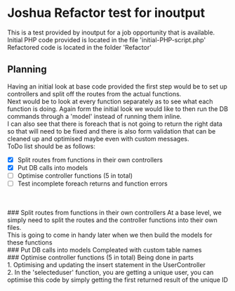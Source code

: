 # Joshua Refactor test for inoutput
This is a test provided by inoutput for a job opportunity that is available.<br/>
Initial PHP code provided is located in the file 'initial-PHP-script.php'<br/>
Refactored code is located in the folder 'Refactor'<br/>
## Planning
Having an initial look at base code provided the first step would be to set up controllers and split off the routes from the actual functions.<br/>
Next would be to look at every function separately as to see what each function is doing. Again form the initial look we would like to then run the DB commands through a 'model' instead of running them inline.<br/>
I can also see that there is foreach that is not going to return the right data so that will need to be fixed and there is also form validation that can be cleaned up and optimised maybe even with custom messages.<br/>
ToDo list should be as follows:<br/>
- [x] Split routes from functions in their own controllers
- [x] Put DB calls into models
- [ ] Optimise controller functions (5 in total)
- [ ] Test incomplete foreach returns and function errors
<br/>
<br/>
### Split routes from functions in their own controllers
At a base level, we simply need to split the routes and the controller functions into their own files.<br/>
This is going to come in handy later when we then build the models for these functions<br/>
### Put DB calls into models
Compleated with custom table names<br/>
### Optimise controller functions (5 in total)
Being done in parts<br/>
1. Optimising and updating the insert statement in the UserController<br/>
2. In the 'selecteduser' function, you are getting a unique user, you can optimise this code by simply getting the first returned result of the unique ID<br/>
